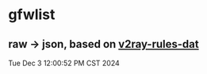 # gfwlist
## raw -> json, based on [v2ray-rules-dat](https://github.com/Loyalsoldier/v2ray-rules-dat)
Tue Dec  3 12:00:52 PM CST 2024

